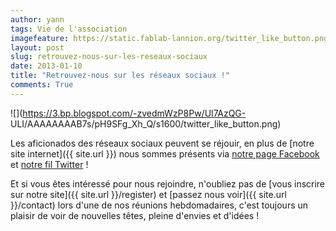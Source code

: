 ```yaml
---
author: yann
tags: Vie de l'association
imagefeature: https://static.fablab-lannion.org/twitter_like_button.png
layout: post
slug: retrouvez-nous-sur-les-reseaux-sociaux
date: 2013-01-10
title: "Retrouvez-nous sur les réseaux sociaux !"
comments: True
---
```

![](https://3.bp.blogspot.com/-zvedmWzP8Pw/UI7AzQG-
ULI/AAAAAAAAB7s/pH9SFg_Xh_Q/s1600/twitter_like_button.png)

Les aficionados des réseaux sociaux peuvent se réjouir, en plus de [notre site
internet]({{ site.url }}) nous sommes présents via [notre page
Facebook](https://www.facebook.com/fablablannion) et [notre fil
Twitter](https://twitter.com/fablablannion) !

Et si vous êtes intéressé pour nous rejoindre, n'oubliez pas de [vous inscrire
sur notre site]({{ site.url }}/register) et [passez nous
voir]({{ site.url }}/contact) lors d'une de nos réunions
hebdomadaires, c'est toujours un plaisir de voir de nouvelles têtes, pleine
d'envies et d'idées !


